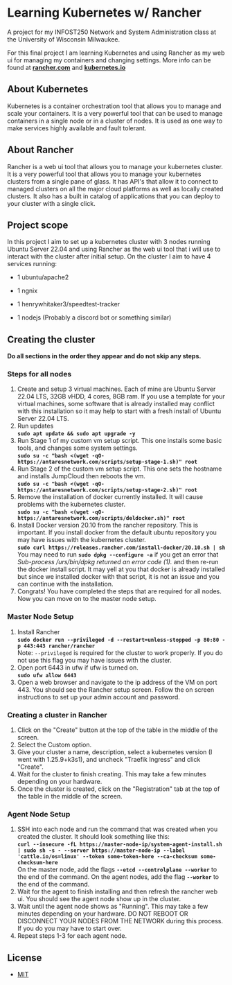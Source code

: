 # Learning Kubernetes w/ Rancher
A project for my INFOST250 Network and System Administration class at the University of Wisconsin Milwaukee.

For this final project I am learning Kubernetes and using Rancher as my web ui for managing my containers and changing settings. More info can be found at **[rancher.com](https://rancher.com)** and **[kubernetes.io](https://kubernetes.io/)**

## About Kubernetes

Kubernetes is a container orchestration tool that allows you to manage and scale your containers. It is a very powerful tool that can be used to manage containers in a single node or in a cluster of nodes. It is used as one way to make services highly available and fault tolerant.

## About Rancher

Rancher is a web ui tool that allows you to manage your kubernetes cluster. It is a very powerful tool that allows you to manage your kubernetes clusters from a single pane of glass. It has API's that allow it to connect to managed clusters on all the major cloud platforms as well as locally created clusters. It also has a built in catalog of applications that you can deploy to your cluster with a single click.

## Project scope

In this project I aim to set up a kubernetes cluster with 3 nodes running Ubuntu Server 22.04 and using Rancher as the web ui tool that i will use to interact with the cluster after initial setup. On the cluster I aim to have 4 services running:

- 1 ubuntu/apache2

- 1 ngnix

- 1 henrywhitaker3/speedtest-tracker

- 1 nodejs (Probably a discord bot or something similar)

## Creating the cluster

**Do all sections in the order they appear and do not skip any steps.**

### Steps for all nodes  

1. Create and setup 3 virtual machines. Each of mine are Ubuntu Server 22.04 LTS, 32GB vHDD, 4 cores, 8GB ram. If you use a template for your virtual machines, some software that is already installed may conflict with this installation so it may help to start with a fresh install of Ubuntu Server 22.04 LTS.
2. Run updates  
**`sudo apt update && sudo apt upgrade -y`**
3. Run Stage 1 of my custom vm setup script. This one installs some basic tools, and changes some system settings.  
**`sudo su -c "bash <(wget -qO- https://antaresnetwork.com/scripts/setup-stage-1.sh)" root `**  
4. Run Stage 2 of the custom vm setup script. This one sets the hostname and installs JumpCloud then reboots the vm.  
**`sudo su -c "bash <(wget -qO- https://antaresnetwork.com/scripts/setup-stage-2.sh)" root `**  
5. Remove the installation of docker currently installed. It will cause problems with the kubernetes cluster.   
**`sudo su -c "bash <(wget -qO- https://antaresnetwork.com/scripts/deldocker.sh)" root `**  
6. Install Docker version 20.10 from the rancher repository. This is important. If you install docker from the default ubuntu repository you may have issues with the kubernetes cluster.  
**`sudo curl https://releases.rancher.com/install-docker/20.10.sh | sh`**  
You may need to run **`sudo dpkg --configure -a`** if you get an error that *Sub-process /urs/bin/dpkg returned an error code (1).* and then re-run the docker install script. It may yell at you that docker is already installed but since we installed docker with that script, it is not an issue and you can continue with the installation.
7. Congrats! You have completed the steps that are required for all nodes. Now you can move on to the master node setup.

### Master Node Setup

1. Install Rancher  
**`sudo docker run --privileged -d --restart=unless-stopped -p 80:80 -p 443:443 rancher/rancher`**  
Note: `--privileged` is required for the cluster to work properly. If you do not use this flag you may have issues with the cluster.
2. Open port 6443 in ufw if ufw is turned on.  
**`sudo ufw allow 6443`**
3. Open a web browser and navigate to the ip address of the VM on port 443. You should see the Rancher setup screen. Follow the on screen instructions to set up your admin account and password.

### Creating a cluster in Rancher

1. Click on the "Create" button at the top of the table in the middle of the screen.
2. Select the Custom option.
3. Give your cluster a name, description, select a kubernetes version (I went with 1.25.9+k3s1), and uncheck "Traefik Ingress" and click "Create".
4. Wait for the cluster to finish creating. This may take a few minutes depending on your hardware.
5. Once the cluster is created, click on the "Registration" tab at the top of the table in the middle of the screen.

### Agent Node Setup

1. SSH into each node and run the command that was created when you created the cluster. It should look something like this:  
**`curl --insecure -fL https://master-node-ip/system-agent-install.sh | sudo sh -s - --server https://master-node-ip --label 'cattle.io/os=linux' --token some-token-here --ca-checksum some-checksum-here`**  
On the master node, add the flags **`--etcd --controlplane --worker`** to the end of the command. On the agent nodes, add the flag **`--worker`** to the end of the command.
2. Wait for the agent to finish installing and then refresh the rancher web ui. You should see the agent node show up in the cluster.
3. Wait until the agent node shows as "Running". This may take a few minutes depending on your hardware. DO NOT REBOOT OR DISCONNECT YOUR NODES FROM THE NETWORK during this process. If you do you may have to start over.
4. Repeat steps 1-3 for each agent node.



## License
- [MIT](https://github.com/nathen418/INFOST250/blob/main/LICENSE)
